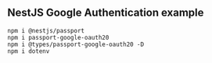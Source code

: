 ## NestJS Google Authentication example

```
npm i @nestjs/passport
npm i passport-google-oauth20
npm i @types/passport-google-oauth20 -D
npm i dotenv
```